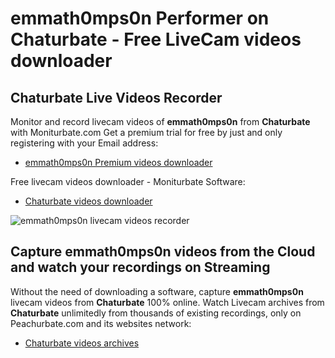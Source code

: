 # emmath0mps0n Performer on Chaturbate - Free LiveCam videos downloader

## Chaturbate Live Videos Recorder

Monitor and record livecam videos of **emmath0mps0n** from **Chaturbate** with Moniturbate.com
Get a premium trial for free by just and only registering with your Email address:
* [emmath0mps0n Premium videos downloader](https://moniturbate.com/request-demo-licence-key.html)

Free livecam videos downloader - Moniturbate Software:
* [Chaturbate videos downloader](https://moniturbate.com/moniturbate-download-software.html)

![emmath0mps0n livecam videos recorder](https://peachurnet.com/templates/moniturbate-software.png)


## Capture emmath0mps0n videos from the Cloud and watch your recordings on Streaming

Without the need of downloading a software, capture **emmath0mps0n** livecam videos from **Chaturbate** 100% online.
Watch Livecam archives from **Chaturbate** unlimitedly from thousands of existing recordings, only on Peachurbate.com and its websites network:
* [Chaturbate videos archives](https://peachurnet.com/)